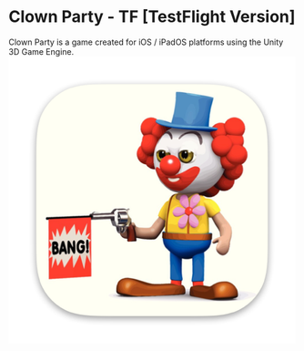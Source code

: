 # Clown Party - TF [TestFlight Version]

Clown Party is a game created for iOS / iPadOS platforms using the Unity 3D Game Engine.
![image alt](Image/Icon.png)
